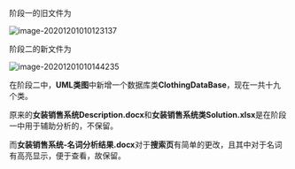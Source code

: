 阶段一的旧文件为

![image-20201201010123137](C:\Users\hongzhifenghahaha\AppData\Roaming\Typora\typora-user-images\image-20201201010123137.png)

阶段二的新文件为

![image-20201201010144235](C:\Users\hongzhifenghahaha\AppData\Roaming\Typora\typora-user-images\image-20201201010144235.png)



在阶段二中，**UML类图**中新增一个数据库类**ClothingDataBase**，现在一共十九个类。

原来的**女装销售系统Description.docx**和**女装销售系统类Solution.xlsx**是在阶段一中用于辅助分析的，不保留。

而**女装销售系统-名词分析结果.docx**对于**搜索页**有简单的更改，且其中对于名词有高亮显示，便于查看，故保留。